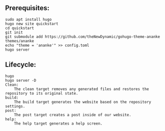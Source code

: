 ## Prerequisites:
    sudo apt install hugo
    hugo new site quickstart
    cd quickstart
    git init
    git submodule add https://github.com/theNewDynamic/gohugo-theme-ananke themes/ananke
    echo "theme = 'ananke'" >> config.toml
    hugo server
## Lifecycle:
    hugo
    hugo server -D
    Clean:
        The clean target removes any generated files and restores the repository to its original state.
    build:
        The build target generates the website based on the repository settings.
    post:
        The post target creates a post inside of our website.
    help:
        The help target generates a help screen.